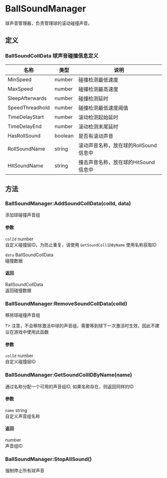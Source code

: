 # BallSoundManager

球声音管理器，负责管理球的滚动碰撞声音。

## 定义

### BallSoundCollData 球声音碰撞信息定义

|名称|类型|说明|
|---|---|---|
|MinSpeed|number|碰撞检测最低速度|
|MaxSpeed|number|碰撞检测最高速度|
|SleepAfterwards|number|碰撞检测延时|
|SpeedThreadhold|number|碰撞检测最低速度阈值|
|TimeDelayStart|number|滚动检测起始延时|
|TimeDelayEnd|number|滚动检测末尾延时|
|HasRollSound|boolean|是否有滚动声音|
|RollSoundName|string|滚动声音名称，放在球的RollSound信息中|
|HitSoundName|string|撞击声音名称，放在球的HitSound信息中|

## 方法

### BallSoundManager:AddSoundCollData(colId, data)

添加球碰撞声音组

#### 参数

`colId` number <br/>自定义碰撞层ID，为防止重复，请使用 `GetSoundCollIDByName` 使用名称获取ID

`data` BallSoundCollData <br/>碰撞数据

#### 返回

BallSoundCollData<br/>返回碰撞数据

### BallSoundManager:RemoveSoundCollData(colId) 

移除球碰撞声音组

?> 注意，不会移除激活中球的声音组，需要等到球下一次激活时生效，因此不建议在游戏中使用此函数

#### 参数

`colId` number <br/>自定义碰撞层ID

### BallSoundManager:GetSoundCollIDByName(name) 

通过名称分配一个可用的声音组ID, 如果名称存在，则返回同样的ID

#### 参数

`name` string <br/>自定义声音组名称

#### 返回

number<br/>声音组ID

### BallSoundManager:StopAllSound()

强制停止所有球声音
